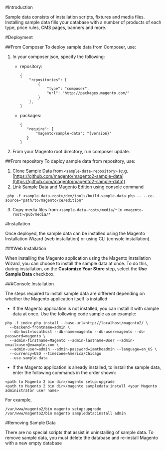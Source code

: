 #Introduction

Sample data consists of installation scripts, fixtures and media files. 
Installing sample data fills your database with a number of products of each type, price rules, CMS pages, banners and more.

#Deployment

##From Composer
To deploy sample data from Composer, use:

1. In your composer.json, specify the following:
    - repository:
        ```
        {
            "repositories": [
                {
                    "type": "composer",
                    "url": "http://packages.magento.com/"
                }
            ],
        }
        ```

    - packages:
         ```
        {
            "require": {
                "magento/sample-data": "{version}"
            }
        }
        ```
2. From your Magento root directory, run composer update.

##From repository
To deploy sample data from repository, use:

1. Clone Sample Data from `<sample-data-repository>` (e.g. [https://github.com/magento/magento2-sample-data](https://github.com/magento/magento2-sample-data))
2. Link Sample Data and Magento Edition using console command 
 ```
  php -f <sample-data-root>/dev/tools/build-sample-data.php -- --ce-source="path/to/magento/ce/edition"
 ```
3. Copy media files from `<sample-data-root>/media/*` to `<magento-root>/pub/media/*`

#Installation

Once deployed, the sample data can be installed using the Magento Installation Wizard (web installation) or using CLI (console installation).

###Web Installation

When installing the Magento application using the Magento Installation Wizard, you can choose to install the sample data at once. To do this, during installation, on the **Customize Your Store** step, select the **Use Sample Data** checkbox.

###Console Installation

The steps required to install sample data are different depending on whether the Magento application itself is installed:

- If the Magento application is not installed, you can install it with sample data at once. Use the following code sample as an example:
```
php -f index.php install --base-url=http://localhost/magento2/ \
  --backend-frontname=admin \
  --db-host=localhost --db-name=magento --db-user=magento --db-password=magento \
  --admin-firstname=Magento --admin-lastname=User --admin-email=user@example.com \
  --admin-user=admin --admin-password=iamtheadmin --language=en_US \
  --currency=USD --timezone=America/Chicago
  --use-sample-data
```
- If the Magento application is already installed, to install the sample data, enter the following commands in the order shown:
```
<path to Magento 2 bin dir>/magento setup:upgrade
<path to Magento 2 bin dir>/magento sampledata:install <your Magento administrator user name>
```

For example,
```
/var/www/magento2/bin magento setup:upgrade
/var/www/magento2/bin magento sampledata:install admin
```

#Removing Sample Data

There are no special scripts that assist in uninstalling of sample data. 
To remove sample data, you must delete the database and re-install Magento with a new empty database

